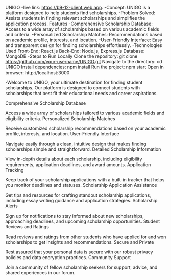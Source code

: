 UNIGO
-live link:  https://b9-12-client.web.app.
-Concept: UNIGO is a platform designed to help students find scholarships.
-Problem Solved: Assists students in finding relevant scholarships and simplifies the application process.
Features
-Comprehensive Scholarship Database: Access to a wide array of scholarships based on various academic fields and criteria.
-Personalized Scholarship Matches: Recommendations based on academic profile, interests, and location.
-User-Friendly Interface: Easy and transparent design for finding scholarships effortlessly.
-Technologies Used
Front-End: React.js
Back-End: Node.js, Express.js
Database: MongoDB
-Steps to Run Locally
Clone the repository: git clone https://github.com/your-username/UNIGO.git
Navigate to the directory: cd UNIGO
Install dependencies: npm install
Run the project: npm start
Open in browser: http://localhost:3000

-Welcome to UNIGO, your ultimate destination for finding student scholarships. Our platform is designed to connect students with scholarships that best fit their educational needs and career aspirations.


Comprehensive Scholarship Database

Access a wide array of scholarships tailored to various academic fields and eligibility criteria.
Personalized Scholarship Matches

Receive customized scholarship recommendations based on your academic profile, interests, and location.
User-Friendly Interface

Navigate easily through a clean, intuitive design that makes finding scholarships simple and straightforward.
Detailed Scholarship Information

View in-depth details about each scholarship, including eligibility requirements, application deadlines, and award amounts.
Application Tracking

Keep track of your scholarship applications with a built-in tracker that helps you monitor deadlines and statuses.
Scholarship Application Assistance

Get tips and resources for crafting standout scholarship applications, including essay writing guidance and application strategies.
Scholarship Alerts

Sign up for notifications to stay informed about new scholarships, approaching deadlines, and upcoming scholarship opportunities.
Student Reviews and Ratings

Read reviews and ratings from other students who have applied for and won scholarships to get insights and recommendations.
Secure and Private

Rest assured that your personal data is secure with our robust privacy policies and data encryption practices.
Community Support

Join a community of fellow scholarship seekers for support, advice, and shared experiences in our forum.



